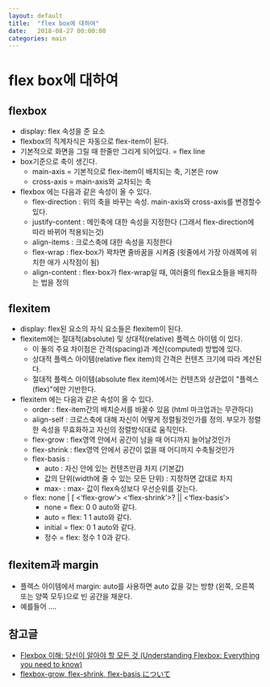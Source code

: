 ```yaml
---
layout: default
title:  "flex box에 대하여"
date:   2018-08-27 00:00:00
categories: main
---
```


# flex box에 대하여

## flexbox
- display: flex 속성을 준 요소
- flexbox의 직계자식은 자동으로 flex-item이 된다.
- 기본적으로 화면을 그릴 때 한줄만 그리게 되어있다. = flex line 
- box기준으로 축이 생긴다.
    - main-axis = 기본적으로 flex-item이 배치되는 축, 기본은 row
    - cross-axis = main-axis와 교차되는 축
- flexbox 에는 다음과 같은 속성이 올 수 있다.
    - flex-direction : 위의 축을 바꾸는 속성. main-axis와 cross-axis를 변경할수있다.
    - justify-content : 메인축에 대한 속성을 지정한다 (그래서 flex-direction에 따라 바뀌어 적용되는것)
    - align-items : 크로스축에 대한 속성을 지정한다
    - flex-wrap : flex-box가 꽉차면 줄바꿈을 시켜줌 (윗줄에서 가장 아래쪽에 위치한 애가 시작점이 됨)
    - align-content : flex-box가 flex-wrap일 때, 여러줄의 flex요소들을 배치하는 법을 정의
    
## flexitem
- display: flex된 요소의 자식 요소들은 flexitem이 된다.
- flexitem에는 절대적(absolute) 및 상대적(relative) 플렉스 아이템 이 있다.
    - 이 둘의 주요 차이점은 간격(spacing)과 계산(computed) 방법에 있다.
    - 상대적 플렉스 아이템(relative flex item)의 간격은 컨텐츠 크기에 따라 계산된다.
    - 절대적 플렉스 아이템(absolute flex item)에서는 컨텐츠와 상관없이 "플렉스(flex)"에만 기반한다.
- flexitem 에는 다음과 같은 속성이 올 수 있다.
    - order : flex-item간의 배치순서를 바꿀수 있음 (html 마크업과는 무관하다)
    - align-self : 크로스축에 대해 자신이 어떻게 정렬될것인가를 정의. 부모가 정렬한 속성을 무효화하고 자신의 정렬방식대로 움직인다.
    - flex-grow : flex영역 안에서 공간이 남을 때 어디까지 늘어날것인가
    - flex-shrink : flex영역 안에서 공간이 없을 때 어디까지 수축될것인가 
    - flex-basis :
        - auto : 자신 안에 있는 컨텐츠만큼 차지 (기본값)
        - 값의 단위(width에 줄 수 있는 모든 단위) : 지정하면 값대로 차지
        - max- : max- 값이 flex속성보다 우선순위를 갖는다.
    - flex: none | [ <‘flex-grow’> <‘flex-shrink’>? || <‘flex-basis’>
        - none = flex: 0 0 auto와 같다.
        - auto = flex: 1 1 auto와 같다.
        - initial = flex: 0 1 auto와 같다.
        - 정수 = flex: 정수 1 0과 같다.

## flexitem과 margin
- 플렉스 아이템에서 margin: auto를 사용하면 auto 값을 갖는 방향 (왼쪽, 오른쪽 또는 양쪽 모두)으로 빈 공간을 채운다.
- 예를들어 ....

## 참고글
- [Flexbox 이해: 당신이 알아야 할 모든 것 (Understanding Flexbox: Everything you need to know)](https://www.vobour.com/3-flexbox-%EC%9D%B4%ED%95%B4-%EB%8B%B9%EC%8B%A0%EC%9D%B4-%EC%95%8C%EC%95%84%EC%95%BC-%ED%95%A0-%EB%AA%A8%EB%93%A0-%EA%B2%83-understa)
- [flexbox-grow, flex-shrink, flex-basis について](http://memowomome.hatenablog.com/entry/2016/09/06/080000)